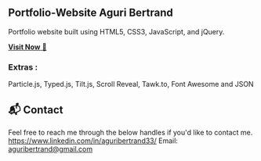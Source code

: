## Portfolio-Website Aguri Bertrand
Portfolio website built using HTML5, CSS3, JavaScript, and jQuery.

<a href="https://https://portfolio-aguribertrand.netlify.app/" target="_blank">**Visit Now** 🚀</a>


### Extras : 
Particle.js, Typed.js, Tilt.js, Scroll Reveal, Tawk.to, Font Awesome and JSON

<h2>📬 Contact</h2>

Feel free to reach me through the below handles if you'd like to contact me.
https://www.linkedin.com/in/aguribertrand33/
Email: aguribertrand@gmail.com
